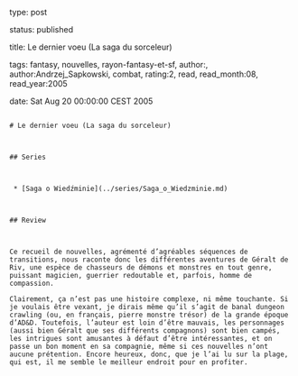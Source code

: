 type: post
status: published
title: Le dernier voeu (La saga du sorceleur)
tags:  fantasy,  nouvelles,  rayon-fantasy-et-sf, author:, author:Andrzej_Sapkowski, combat, rating:2, read, read_month:08, read_year:2005
date: Sat Aug 20 00:00:00 CEST 2005
~~~~~~
# Le dernier voeu (La saga du sorceleur)

## Series

 * [Saga o Wiedźminie](../series/Saga_o_Wiedzminie.md)

## Review

Ce recueil de nouvelles, agrémenté d’agréables séquences de transitions, nous raconte donc les différentes aventures de Géralt de Riv, une espèce de chasseurs de démons et monstres en tout genre, puissant magicien, guerrier redoutable et, parfois, homme de compassion.   
Clairement, ça n’est pas une histoire complexe, ni même touchante. Si je voulais être vexant, je dirais même qu’il s’agit de banal dungeon crawling (ou, en français, pierre monstre trésor) de la grande époque d’AD&D. Toutefois, l’auteur est loin d’être mauvais, les personnages (aussi bien Géralt que ses différents compagnons) sont bien campés, les intrigues sont amusantes à défaut d’être intéressantes, et on passe un bon moment en sa compagnie, même si ces nouvelles n’ont aucune prétention. Encore heureux, donc, que je l’ai lu sur la plage, qui est, il me semble le meilleur endroit pour en profiter.